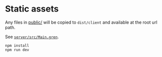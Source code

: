 # Static assets

Any files in [public/](public) will be copied to `dist/client` and available at the root url path.

See [`server/src/Main.gren`](server/src/Main.gren).

```
npm install
npm run dev
```
